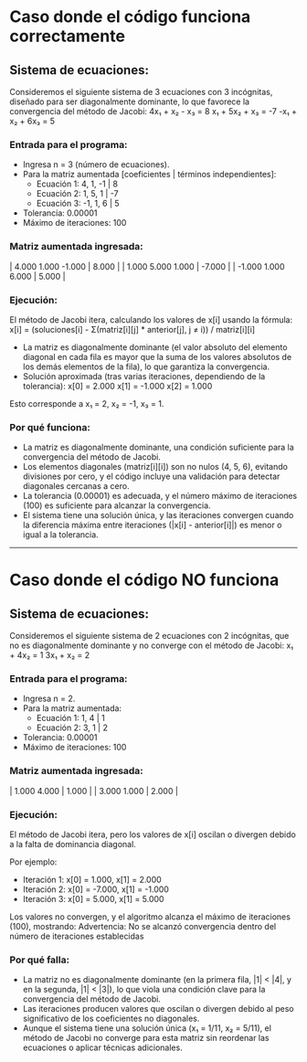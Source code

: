 # Caso donde el código funciona correctamente

## Sistema de ecuaciones:
Consideremos el siguiente sistema de 3 ecuaciones con 3 incógnitas, diseñado para ser diagonalmente dominante, lo que favorece la convergencia del método de Jacobi:
4x₁ + x₂ - x₃ = 8
x₁ + 5x₂ + x₃ = -7
-x₁ + x₂ + 6x₃ = 5


### Entrada para el programa:
- Ingresa n = 3 (número de ecuaciones).
- Para la matriz aumentada [coeficientes | términos independientes]:
  - Ecuación 1: 4, 1, -1 | 8
  - Ecuación 2: 1, 5, 1 | -7
  - Ecuación 3: -1, 1, 6 | 5
- Tolerancia: 0.00001
- Máximo de iteraciones: 100

### Matriz aumentada ingresada:
| 4.000 1.000 -1.000 | 8.000 |
| 1.000 5.000 1.000 | -7.000 |
| -1.000 1.000 6.000 | 5.000 |


### Ejecución:
El método de Jacobi itera, calculando los valores de x[i] usando la fórmula:
x[i] = (soluciones[i] - Σ(matriz[i][j] * anterior[j], j ≠ i)) / matriz[i][i]


- La matriz es diagonalmente dominante (el valor absoluto del elemento diagonal en cada fila es mayor que la suma de los valores absolutos de los demás elementos de la fila), lo que garantiza la convergencia.
- Solución aproximada (tras varias iteraciones, dependiendo de la tolerancia):
x[0] = 2.000
x[1] = -1.000
x[2] = 1.000

Esto corresponde a x₁ = 2, x₂ = -1, x₃ = 1.

### Por qué funciona:
- La matriz es diagonalmente dominante, una condición suficiente para la convergencia del método de Jacobi.
- Los elementos diagonales (matriz[i][i]) son no nulos (4, 5, 6), evitando divisiones por cero, y el código incluye una validación para detectar diagonales cercanas a cero.
- La tolerancia (0.00001) es adecuada, y el número máximo de iteraciones (100) es suficiente para alcanzar la convergencia.
- El sistema tiene una solución única, y las iteraciones convergen cuando la diferencia máxima entre iteraciones (|x[i] - anterior[i]|) es menor o igual a la tolerancia.

---

# Caso donde el código NO funciona

## Sistema de ecuaciones:
Consideremos el siguiente sistema de 2 ecuaciones con 2 incógnitas, que no es diagonalmente dominante y no converge con el método de Jacobi:
x₁ + 4x₂ = 1
3x₁ + x₂ = 2


### Entrada para el programa:
- Ingresa n = 2.
- Para la matriz aumentada:
  - Ecuación 1: 1, 4 | 1
  - Ecuación 2: 3, 1 | 2
- Tolerancia: 0.00001
- Máximo de iteraciones: 100

### Matriz aumentada ingresada:
| 1.000 4.000 | 1.000 |
| 3.000 1.000 | 2.000 |


### Ejecución:
El método de Jacobi itera, pero los valores de x[i] oscilan o divergen debido a la falta de dominancia diagonal.

Por ejemplo:
- Iteración 1: x[0] = 1.000, x[1] = 2.000
- Iteración 2: x[0] = -7.000, x[1] = -1.000
- Iteración 3: x[0] = 5.000, x[1] = 5.000

Los valores no convergen, y el algoritmo alcanza el máximo de iteraciones (100), mostrando:
Advertencia: No se alcanzó convergencia dentro del número de iteraciones establecidas


### Por qué falla:
- La matriz no es diagonalmente dominante (en la primera fila, |1| < |4|, y en la segunda, |1| < |3|), lo que viola una condición clave para la convergencia del método de Jacobi.
- Las iteraciones producen valores que oscilan o divergen debido al peso significativo de los coeficientes no diagonales.
- Aunque el sistema tiene una solución única (x₁ = 1/11, x₂ = 5/11), el método de Jacobi no converge para esta matriz sin reordenar las ecuaciones o aplicar técnicas adicionales.
